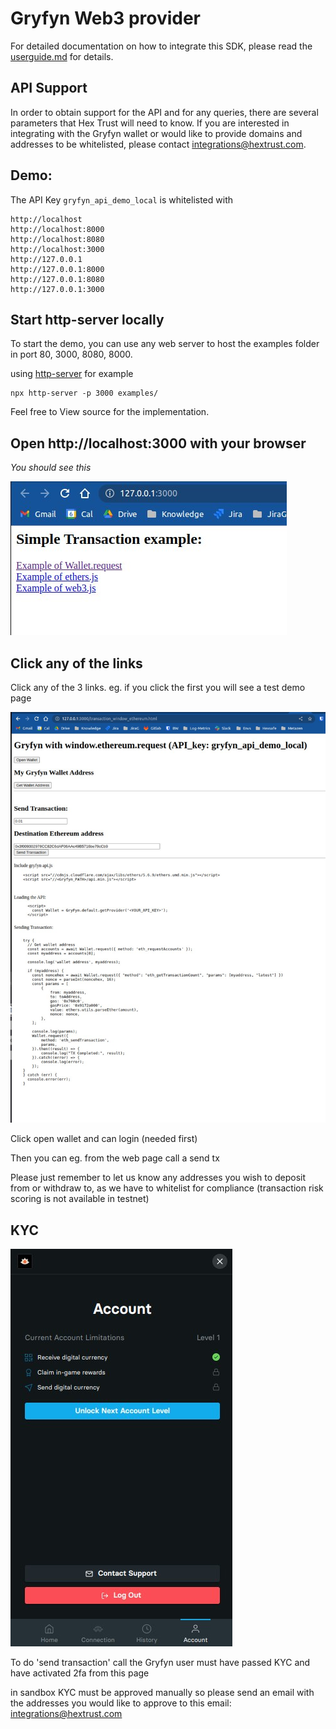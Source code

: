 # Gryfyn Web3 provider

For detailed documentation on how to integrate this SDK, please read the [userguide.md](userguide.md) for details.

## API Support
In order to obtain support for the API and for any queries, there are several parameters that Hex Trust will need to know. If you are interested in integrating with the Gryfyn wallet or would like to provide domains and addresses to be whitelisted, please contact integrations@hextrust.com.

## Demo:

The API Key `gryfyn_api_demo_local` is whitelisted with

```
http://localhost
http://localhost:8000
http://localhost:8080
http://localhost:3000
http://127.0.0.1
http://127.0.0.1:8000
http://127.0.0.1:8080
http://127.0.0.1:3000

```

## Start http-server locally

To start the demo, you can use any web server to host the examples folder in port 80, 3000, 8080, 8000. 

using [http-server](https://www.npmjs.com/package/http-server) for example 

```
npx http-server -p 3000 examples/
```

Feel free to View source for the implementation.

## Open http://localhost:3000 with your browser

*You should see this*

![Alt text](docs/localhost.jpg)

## Click any of the links

Click any of the 3 links. eg. if you click the first you will see a test demo page

![Alt text](docs/window_ethereum.jpg)

Click open wallet and can login (needed first)

Then you can eg. from the web page call a send tx

Please just remember to let us know any addresses you wish to deposit from or withdraw to, as we have to whitelist for compliance (transaction risk scoring is not available in testnet)

## KYC 

![Alt text](docs/kyc.jpg)

To do 'send transaction' call the Gryfyn user must have passed KYC and have activated 2fa from this page

in sandbox KYC must be approved manually so please send an email with the addresses you would like to approve to this email: integrations@hextrust.com 
